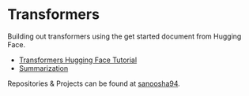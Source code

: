 # Transformers
Building out transformers using the get started document from Hugging Face.
- [Transformers Hugging Face Tutorial](https://huggingface.co/docs/transformers/index)
- [Summarization](https://huggingface.co/docs/transformers/tasks/summarization)

Repositories & Projects can be found at [sanoosha94](https://huggingface.co/sanoosha94).